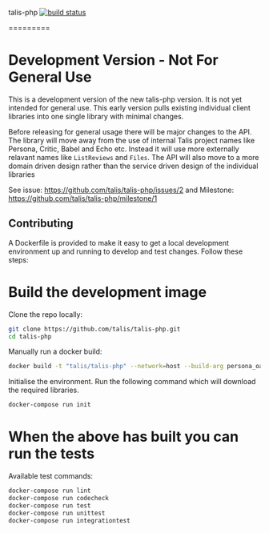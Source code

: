 talis-php [![build status](https://travis-ci.org/talis/talis-php.svg?branch=master)](https://travis-ci.org/talis/talis-php)

=========

# Development Version - Not For General Use

This is a development version of the new talis-php version. It is not yet intended for general use.
This early version pulls existing individual client libraries into one single library with minimal
changes.

Before releasing for general usage there will be major changes to the API. The library will move
away from the use of internal Talis project names like Persona, Critic, Babel and Echo etc.
Instead it will use more externally relavant names like ```ListReviews``` and ```Files```.
The API will also move to a more domain driven design rather than the service driven design
of the individual libraries

See issue: https://github.com/talis/talis-php/issues/2 and Milestone: https://github.com/talis/talis-php/milestone/1

## Contributing

A Dockerfile is provided to make it easy to get a local development environment
up and running to develop and test changes. Follow these steps:

# Build the development image

Clone the repo locally:

```bash
git clone https://github.com/talis/talis-php.git
cd talis-php
```

Manually run a docker build:

```bash
docker build -t "talis/talis-php" --network=host --build-arg persona_oauth_client=<client-name-goes-here> --build-arg persona_oauth_secret=<password-goes-here> .
```

Initialise the environment. Run the following command which will download the required libraries.

```bash
docker-compose run init
```

# When the above has built you can run the tests

Available test commands:

```bash
docker-compose run lint
docker-compose run codecheck
docker-compose run test
docker-compose run unittest
docker-compose run integrationtest
```
